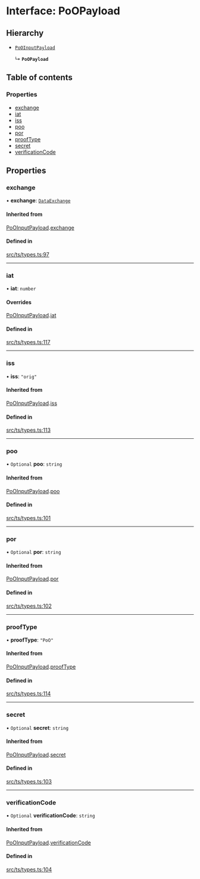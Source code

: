 # Interface: PoOPayload

## Hierarchy

- [`PoOInputPayload`](PoOInputPayload.md)

  ↳ **`PoOPayload`**

## Table of contents

### Properties

- [exchange](PoOPayload.md#exchange)
- [iat](PoOPayload.md#iat)
- [iss](PoOPayload.md#iss)
- [poo](PoOPayload.md#poo)
- [por](PoOPayload.md#por)
- [proofType](PoOPayload.md#prooftype)
- [secret](PoOPayload.md#secret)
- [verificationCode](PoOPayload.md#verificationcode)

## Properties

### exchange

• **exchange**: [`DataExchange`](DataExchange.md)

#### Inherited from

[PoOInputPayload](PoOInputPayload.md).[exchange](PoOInputPayload.md#exchange)

#### Defined in

[src/ts/types.ts:97](https://gitlab.com/i3-market/code/wp3/t3.2/conflict-resolution/non-repudiation-protocol/-/blob/a2e589a/src/ts/types.ts#L97)

___

### iat

• **iat**: `number`

#### Overrides

[PoOInputPayload](PoOInputPayload.md).[iat](PoOInputPayload.md#iat)

#### Defined in

[src/ts/types.ts:117](https://gitlab.com/i3-market/code/wp3/t3.2/conflict-resolution/non-repudiation-protocol/-/blob/a2e589a/src/ts/types.ts#L117)

___

### iss

• **iss**: ``"orig"``

#### Inherited from

[PoOInputPayload](PoOInputPayload.md).[iss](PoOInputPayload.md#iss)

#### Defined in

[src/ts/types.ts:113](https://gitlab.com/i3-market/code/wp3/t3.2/conflict-resolution/non-repudiation-protocol/-/blob/a2e589a/src/ts/types.ts#L113)

___

### poo

• `Optional` **poo**: `string`

#### Inherited from

[PoOInputPayload](PoOInputPayload.md).[poo](PoOInputPayload.md#poo)

#### Defined in

[src/ts/types.ts:101](https://gitlab.com/i3-market/code/wp3/t3.2/conflict-resolution/non-repudiation-protocol/-/blob/a2e589a/src/ts/types.ts#L101)

___

### por

• `Optional` **por**: `string`

#### Inherited from

[PoOInputPayload](PoOInputPayload.md).[por](PoOInputPayload.md#por)

#### Defined in

[src/ts/types.ts:102](https://gitlab.com/i3-market/code/wp3/t3.2/conflict-resolution/non-repudiation-protocol/-/blob/a2e589a/src/ts/types.ts#L102)

___

### proofType

• **proofType**: ``"PoO"``

#### Inherited from

[PoOInputPayload](PoOInputPayload.md).[proofType](PoOInputPayload.md#prooftype)

#### Defined in

[src/ts/types.ts:114](https://gitlab.com/i3-market/code/wp3/t3.2/conflict-resolution/non-repudiation-protocol/-/blob/a2e589a/src/ts/types.ts#L114)

___

### secret

• `Optional` **secret**: `string`

#### Inherited from

[PoOInputPayload](PoOInputPayload.md).[secret](PoOInputPayload.md#secret)

#### Defined in

[src/ts/types.ts:103](https://gitlab.com/i3-market/code/wp3/t3.2/conflict-resolution/non-repudiation-protocol/-/blob/a2e589a/src/ts/types.ts#L103)

___

### verificationCode

• `Optional` **verificationCode**: `string`

#### Inherited from

[PoOInputPayload](PoOInputPayload.md).[verificationCode](PoOInputPayload.md#verificationcode)

#### Defined in

[src/ts/types.ts:104](https://gitlab.com/i3-market/code/wp3/t3.2/conflict-resolution/non-repudiation-protocol/-/blob/a2e589a/src/ts/types.ts#L104)
